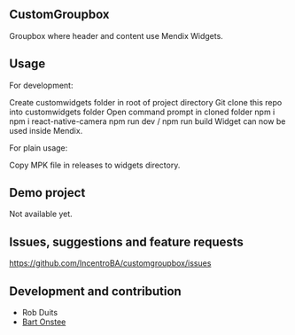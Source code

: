 ## CustomGroupbox
Groupbox where header and content use Mendix Widgets.

## Usage
For development:

Create customwidgets folder in root of project directory
Git clone this repo into customwidgets folder
Open command prompt in cloned folder
npm i
npm i react-native-camera
npm run dev / npm run build
Widget can now be used inside Mendix.

For plain usage:

Copy MPK file in releases to widgets directory.

## Demo project
Not available yet.

## Issues, suggestions and feature requests
https://github.com/IncentroBA/customgroupbox/issues

## Development and contribution
- Rob Duits
- [Bart Onstee](https://github.com/bartonstee)
